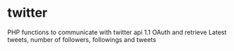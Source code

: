 twitter
=======

PHP functions to communicate with twitter api 1.1 OAuth and retrieve Latest tweets, number of followers, followings and tweets
